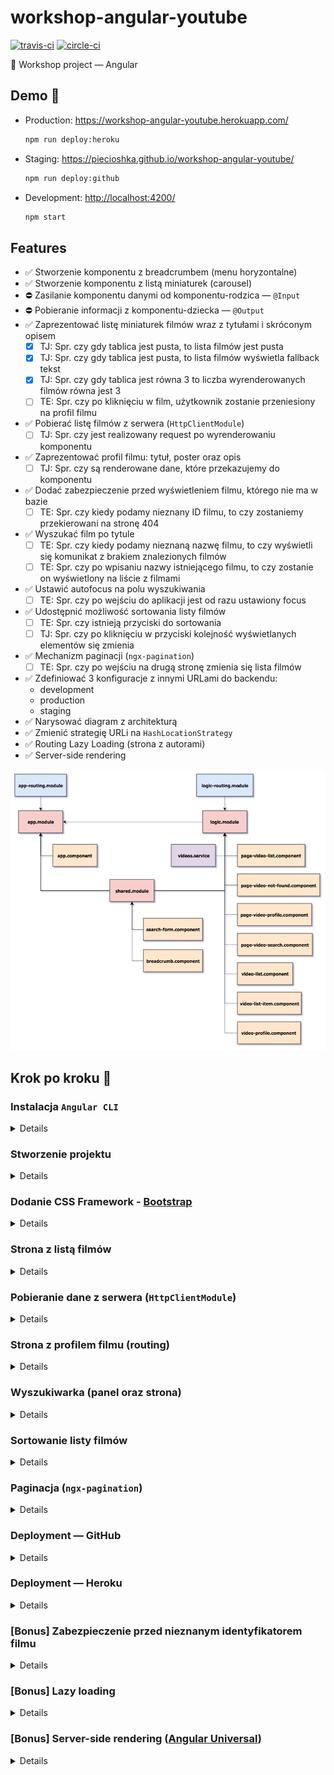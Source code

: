 # workshop-angular-youtube

[![travis-ci](https://api.travis-ci.org/piecioshka/workshop-angular-youtube.svg?branch=master)](https://travis-ci.org/piecioshka/workshop-angular-youtube)
[![circle-ci](https://circleci.com/gh/piecioshka/workshop-angular-youtube.svg?style=svg)](https://circleci.com/gh/piecioshka/workshop-angular-youtube)

💾 Workshop project — Angular

## Demo 🎉

* Production: <https://workshop-angular-youtube.herokuapp.com/>

    ```bash
    npm run deploy:heroku
    ```

* Staging: <https://piecioshka.github.io/workshop-angular-youtube/>

    ```bash
    npm run deploy:github
    ```

* Development: <http://localhost:4200/>

    ```bash
    npm start
    ```

## Features

* :white_check_mark: Stworzenie komponentu z breadcrumbem (menu horyzontalne)
* :white_check_mark: Stworzenie komponentu z listą miniaturek (carousel)
* :no_entry: Zasilanie komponentu danymi od komponentu-rodzica — `@Input`
* :no_entry: Pobieranie informacji z komponentu-dziecka — `@Output`
* :white_check_mark: Zaprezentować listę miniaturek filmów wraz z tytułami i skróconym opisem
    + [x] TJ: Spr. czy gdy tablica jest pusta, to lista filmów jest pusta
    + [x] TJ: Spr. czy gdy tablica jest pusta, to lista filmów wyświetla fallback tekst
    + [x] TJ: Spr. czy gdy tablica jest równa 3 to liczba wyrenderowanych filmów równa jest 3
    + [ ] TE: Spr. czy po kliknięciu w film, użytkownik zostanie przeniesiony na profil filmu
* :white_check_mark: Pobierać listę filmów z serwera (`HttpClientModule`)
    + [ ] TJ: Spr. czy jest realizowany request po wyrenderowaniu komponentu
* :white_check_mark: Zaprezentować profil filmu: tytuł, poster oraz opis
    + [ ] TJ: Spr. czy są renderowane dane, które przekazujemy do komponentu
* :white_check_mark: Dodać zabezpieczenie przed wyświetleniem filmu, którego nie ma w bazie
    + [ ] TE: Spr. czy kiedy podamy nieznany ID filmu, to czy zostaniemy przekierowani na stronę 404
* :white_check_mark: Wyszukać film po tytule
    + [ ] TE: Spr. czy kiedy podamy nieznaną nazwę filmu, to czy wyświetli się komunikat z brakiem znalezionych filmów
    + [ ] TE: Spr. czy po wpisaniu nazwy istniejącego filmu, to czy zostanie on wyświetlony na liście z filmami
* :white_check_mark: Ustawić autofocus na polu wyszukiwania
    + [ ] TE: Spr. czy po wejściu do aplikacji jest od razu ustawiony focus
* :white_check_mark: Udostępnić możliwość sortowania listy filmów
    + [ ] TE: Spr. czy istnieją przyciski do sortowania
    + [ ] TJ: Spr. czy po kliknięciu w przyciski kolejność wyświetlanych elementów się zmienia
* :white_check_mark: Mechanizm paginacji (`ngx-pagination`)
    + [ ] TE: Spr. czy po wejściu na drugą stronę zmienia się lista filmów
* :white_check_mark: Zdefiniować 3 konfiguracje z innymi URLami do backendu:
    + development
    + production
    + staging
* :white_check_mark: Narysować diagram z architekturą
* :white_check_mark: Zmienić strategię URLi na `HashLocationStrategy`
* :white_check_mark: Routing Lazy Loading (strona z autorami)
* :white_check_mark: Server-side rendering

![](./docs/scheme.png)

## Krok po kroku 👣

### Instalacja `Angular CLI`

<details>

* `npm install -g @angular/cli`

</details>

### Stworzenie projektu

<details>

* Create directory:

    ```bash
    mkdir workshop-angular-youtube
    ```

* Enter to new directory

    ```bash
    cd workshop-angular-youtube
    ```

* Generate an app

    ```bash
    ng new workshop-angular-youtube --directory . --minimal --routing --style css
    ```

</details>

### Dodanie CSS Framework - [Bootstrap](https://getbootstrap.com/)

<details>

* Install `bootstrap` from npm by command

    ```bash
    npm i bootstrap
    ```

* Add new record in `angular.json` -> `projects/movies/architect/build/options/styles`

    ```text
    "node_modules/bootstrap/dist/css/bootstrap.css"
    ```

    WARNING: Restart server (`ng serve`) after change configuration file

* Use widgets:
    + `card` in `MovieListItemComponent`
    + `media object` in `MovieProfileComponent`

</details>

### Strona z listą filmów

<details>

* Create files:
    + `src/app/app.components.html`
    + `src/app/app.components.css`
* In `src/app/app.components.ts` change in decorator metadata:
    + `template` -> `templateUrl`
    + `styles` -> `stylesUrl`
* Put paths into above props.
* Generate components:

    ```bash
    ng generate component page-home --spec false
    ng generate component page-movie-profile --spec false
    ng generate component movie-list --spec false
    ng generate component movie-list-item --spec false
    ng generate component movie-profile --spec false
    ```

* Create `src/app/components/` and put all components there
* Create `src/app/components/app/` and put all files with prefix `app.component`
* Build routing in `src/app/app-routing.module.ts`
    + '' = PageHomeComponent
    + 'movies/:id' = PageMovieProfileComponent

* Add link into main header which should redirect to home page
* Create file `src/assets/movies.json`
* Generate interfaces:

    ```bash
    ng generate interface movie
    ng generate interface movies
    ```

* Create directory to group interfaces in one place
* Rename interfaces:
    + `movie.ts` -> `movie.interface.ts`
    + `movies.ts` -> `movies.interface.ts`
* Create a component structure as below:

    ![](docs/scheme.png)

* Generate services:

    ```bash
    ng generate service movies --spec false
    ```

* Create (in service) methods:
    + `getMovies`
    + `getMovieById`

* Inject service `HttpClient` to make HTTP request to `/assets/movies.json` file

    ![](docs/architecture.png)

</details>

### Pobieranie dane z serwera (`HttpClientModule`)

<details>

* TODO

</details>

### Strona z profilem filmu (routing)

<details>

* TODO

</details>

### Wyszukiwarka (panel oraz strona)

<details>

* TODO

</details>

### Sortowanie listy filmów

<details>

* TODO

</details>

### Paginacja (`ngx-pagination`)

<details>

* Dodać paczkę [ngx-pagination](https://github.com/michaelbromley/ngx-pagination)
* Zaimportować do komponentu z logiką moduł `NgxPaginationModule`
* Osadzić komponent `pagination-controls` w komponencie listy
    + dodać binding input `(pageChange)="page = $event"`
    + przefiltrować kolekcję prezentowanych elementów
        `| paginate: { itemsPerPage: 10, currentPage: page }`

</details>

### Deployment — GitHub

<details>

* Add new task in `package.json` -> `scripts`

    ```text
    "predeploy": "ng build --base-href=/warsawjs-workshop-29-movies/"
    "deploy": "NODE_DEBUG=gh-pages gh-pages -d dist/movies/"
    ```

</details>

### Deployment — Heroku

<details>

* TODO

</details>

### [Bonus] Zabezpieczenie przed nieznanym identyfikatorem filmu

<details>

* TODO

</details>

### [Bonus] Lazy loading

<details>

* Stworzyć nowy moduł: `ng g module static --routing`
* Stworzyć nowy komponent: `ng g component static/author-list --module static`
* `app.component.html`: Dodać link do `/authors` w stopce
* `app-routing.module.ts`: Stworzyć nowy route:

    ```js
    {
        path: 'authors',
        loadChildren: './static/static.module#StaticModule'
    }
    ```

* `static/static-routing.module.ts`: Stworzyć nowy route:

    ```js
    {
        path: '',
        component: PageAuthorListComponent
    }
    ```

</details>

### [Bonus] Server-side rendering ([Angular Universal](https://angular.io/guide/universal))

<details>

* `app-routing.module.ts`:
    + Wyłączyć strategię URLi (zakomentować `useHash`)
* Zainstalować zależności:

    ```bash
    npm install --save @angular/http \
        @angular/platform-server \
        @nguniversal/module-map-ngfactory-loader \
        ts-loader
    ```

    oraz

    ```bash
    npm install -D webpack-cli
    ```

* `app.module.ts`:
    + Użyć funkcji `BrowserModule.withServerTransition({ appId: 'workshop-angular-youtube' }),`
* Wygenerować nowy moduł:

    ```bash
    ng g module app-server
    ```

* `app-server.module.ts`:
    + Dodać do tablicy `imports`:
        - `AppModule`
        - `ServerModule` z `@angular/platform-server`
        - `ModuleMapLoaderModule` z `@nguniversal/module-map-ngfactory-loader`
    + Dodać do tablicy `bootstrap`:
        - `AppComponent`
* Obok pliku `main.ts` stworzyć plik `main.server.ts`:
* `main.server.ts`:
    + Wyeksportować `AppServerModule`
* Skopiować `tsconfig.app.json` do `tsconfig.server.json`
* W pliku `tsconfig.server.json`:
    + `compilerOptions`
        - Dodać `"module": "commonjs"`
    + Stworzyć sekcję `angularCompilerOptions` i w niej dodać
        `"entryModule": "app/core/app-server.module#AppServerModule"`
* `angular.json`: Dodać w sekcji `architect`

    ```json
    "server": {
        "builder": "@angular-devkit/build-angular:server",
        "options": {
            "outputPath": "dist/server",
            "main": "src/main.server.ts",
            "tsConfig": "src/tsconfig.server.json"
        }
    }
    ```

* `server.ts`
    + Stworzyć plik w katalogu głównym repozytorium o treści takiej jak
        w ostatnim listing w punkcie 4.
        <https://angular.io/guide/universal#step-4-set-up-a-server-to-run-universal-bundles>
* `webpack.server.config.js`
    + Stworzyć plik w katalogu głównym o treści jak w punkcie 5.
        <https://angular.io/guide/universal#step-5-pack-and-run-the-app-on-the-server>
    + Dodać nową opcję: `mode: "none",`
* `package.json`
    + Dodać zadania zdefiniowane w: <https://angular.io/guide/universal#creating-scripts>
    + W zadaniu `build:client-and-server-bundles`
        - Zmienić `my-project` na `workshop-angular-youtube`
        - W tym samym zadaniu, usunąć `:production` z końca polecenia
* `angular.json`: Zamienić:
    + w `projects/workshop-angular-youtube/architect/build/options/`
        - klucz `outputPath` na `dist/browser`
    + w `projects/workshop-angular-youtube/architect/server/options/`
        - klucz `outputPath` na `dist/server`
* `server.ts`: Zmienić
    + `server/main` na `dist/server/main` w okolicach 25 linijki
* Uruchomić `npm run build:ssr && npm run serve:ssr`

</details>
